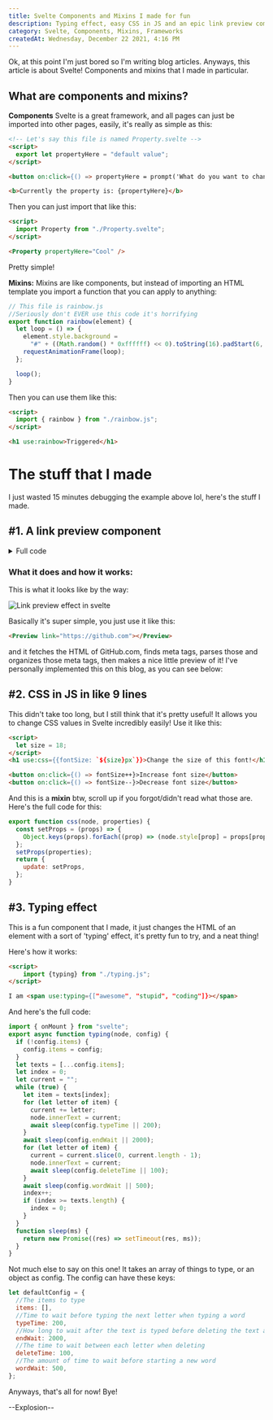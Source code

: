 ```yaml
---
title: Svelte Components and Mixins I made for fun
description: Typing effect, easy CSS in JS and an epic link preview component!
category: Svelte, Components, Mixins, Frameworks
createdAt: Wednesday, December 22 2021, 4:16 PM
---
```


Ok, at this point I'm just bored so I'm writing blog articles. Anyways, this article is about Svelte! Components and mixins that I made in particular.

## What are components and mixins?

**Components**
Svelte is a great framework, and all pages can just be imported into other pages, easily, it's really as simple as this:

```html
<!-- Let's say this file is named Property.svelte -->
<script>
  export let propertyHere = "default value";
</script>

<button on:click={() => propertyHere = prompt('What do you want to change it to?')}>Click to change the property!</button>

<b>Currently the property is: {propertyHere}</b>
```

Then you can just import that like this:

```html
<script>
  import Property from "./Property.svelte";
</script>

<Property propertyHere="Cool" />
```

Pretty simple!

**Mixins:**
Mixins are like components, but instead of importing an HTML template you import a function that you can apply to anything:

```js
// This file is rainbow.js
//Seriously don't EVER use this code it's horrifying
export function rainbow(element) {
  let loop = () => {
    element.style.background =
      "#" + ((Math.random() * 0xffffff) << 0).toString(16).padStart(6, "0");
    requestAnimationFrame(loop);
  };

  loop();
}
```

Then you can use them like this:

```html
<script>
  import { rainbow } from "./rainbow.js";
</script>

<h1 use:rainbow>Triggered</h1>
```

# The stuff that I made

I just wasted 15 minutes debugging the example above lol, here's the stuff I made.

## #1. A link preview component

<details>
  <summary>Full code</summary>
  
  ```html
  <script>
	import {onMount} from "svelte";
	export let link = "";
	let m, title, description, img, img_el;
	onMount(async () => {
		m = await meta(link);
		m = parseMeta(m);
		title = m.title;
		description = m.description;
		img = m.image;
	})
	function parseMeta(m) {
		return {
			image: m ?.og ?.image || m["twitter:image:src"] || m.image,
			title: m.title || m ?.twitter ?.title || m ?.og ?.title || m ?.og ?.site_name,
			description: m.description || m ?.og ?.description || m ?.twitter ?.description,
			image_alt: m ?.og ?.["image:alt"],
			color: m["theme-color"],
			icon: (m.icon || m.favicon || m["alternate icon"] || m["shortcut icon"] || m["alternate-icon"] || m["shortcut icon"] || m["fluid-icon"])?.replace(window.location)
		}
	}
	async function meta(url) {
		//Parse HTML as a document element
		var parser = new DOMParser();
		var html = window.html = parser.parseFromString(await fetch(`https://cors.explosionscratc.repl.co/${url.split("//")[1]}`).then(res => res.text()), 'text/html');
		var base = document.createElement("base");
		// Prevent relative links linking to the current domain
		// https://stackoverflow.com/a/56025841/14197829
		base.href = new URL(url).origin
		html.head.appendChild(base)

    	//Create objects for meta tags that are in the form "og:url", "twitter:image_src" etc
    	var out = {};
    	if (html.querySelector("title")) {
    		out.title = html.querySelector("title").innerText;
    	}
    	[...html.querySelectorAll("meta[property], meta[name]")].filter(i => /^[^:]+:[^:]+/.test(i.getAttribute("property") || i.getAttribute("name"))).map(i => {
    		var m = (i.getAttribute("property") || i.getAttribute("name")).match(/^([^:]+):(.+)/);
    		out[m[1]] = out[m[1]] || {};
    		out[m[1]][m[2]] = i.getAttribute("content");
    	});
    	return {
    		//Other meta tags and link tags
    		...Object.fromEntries([
    			...[...html.querySelectorAll("link")].map((i) => [i.rel, i.href]),
    			...[...html.querySelectorAll("meta[name], meta[value]")].map((i) => [
    				i.name,
    				i.getAttribute("content") || i.getAttribute("value"),
    			]),
    		]),
    		...out,
    	};
    }
    function slice(text, words){
    	return text.split(" ").slice(0, words).length === words ? text.split(" ").slice(0, words).join(" ") + "..." : text
    }
    function handleError(){
    	if (img_el.src.startsWith("https://cors.explosionscratc.repl.co")){
    		console.log("Already cors");
    		img = null;
    	} else {
    		console.log(img_el)
    		return img = `https://cors.explosionscratc.repl.co/${img_el.src.split("//")[1]}`
    	}
    }

</script>
<div class="link_preview">
	{#if title && link}
	  {#if img}
			<div class='img'>
				<img src={img} on:error={handleError} bind:this={img_el}/>	
			</div>
		{/if}
		<div class="right">
			<h3>
				<img src={`https://www.google.com/s2/favicons?domain=${new URL(link).hostname}`}/> {slice(title, 6)}
			</h3>
			<div class="description">
				{description ? slice(description, 15) : link}
			</div><br>
			<a href={link} class="visit">
				Visit
			</a>
		</div>
	{:else}
		<div class="loading">
			Loading...
		</div>
	{/if}
</div>
<style lang="scss">
	* {
		box-sizing: border-box;
	}
	.link_preview {
		margin: 15px auto;
		display: flex;
		width: 100%;
		border-radius: 5px;
		overflow: hidden;
		box-shadow: 3px 2px 10px -5px #0004;
	}
	.img {
		display: block;
		flex: 1;
  }
	.img img {
		width: 100%;
		height: 100%;
		object-fit: cover;
	}
	.right {
		flex: 2;
		padding: 10px;
		color: #333;
		padding-bottom: 20px;
	}
	.right .description {
		color: #555;
	}
	.right .visit {
		width: fit-content;
		display: block;
		text-decoration: none;
		padding: 6px 15px;
		border-radius: 5px;
		background: transparent;
		border: 2px solid lightseagreen;
		color: #066;
	}
	.right .visit:hover {
	  box-shadow: 0 0 0 2px #0bb4;
	}
	@media (max-width: 400px){
		.link_preview {
			flex-direction: column;
			box-shadow: 1px 2px 10px -5px #0009;
		}
		.link_preview .right .visit {
			width: 100%;
			padding: 10px;
			border-radius: 6px;
			text-align: center;
			background: lightseagreen;
			color: white;
		}
	}
</style>
  ```
</details>

### What it does and how it works:

This is what it looks like by the way:

![Link preview effect in svelte](https://user-images.githubusercontent.com/61319150/147163445-410c9045-6a84-4336-a69b-2c04f2241899.png)

Basically it's super simple, you just use it like this:

```html
<Preview link="https://github.com"></Preview>
```

and it fetches the HTML of GitHub.com, finds meta tags, parses those and organizes those meta tags, then makes a nice little preview of it! I've personally implemented this on this blog, as you can see below:

<LinkPreview url="https://github.com/explosion-scratch"></LinkPreview>

## #2. CSS in JS in like 9 lines

This didn't take too long, but I still think that it's pretty useful! It allows you to change CSS values in Svelte incredibly easily! Use it like this:

```html
<script>
  let size = 18;
</script>
<h1 use:css={{fontSize: `${size}px`}}>Change the size of this font!</h1>

<button on:click={() => fontSize++}>Increase font size</button>
<button on:click={() => fontSize--}>Decrease font size</button>
```

And this is a **mixin** btw, scroll up if you forgot/didn't read what those are. Here's the full code for this:

```js
export function css(node, properties) {
  const setProps = (props) => {
    Object.keys(props).forEach((prop) => (node.style[prop] = props[prop]));
  };
  setProps(properties);
  return {
    update: setProps,
  };
}
```

## #3. Typing effect

This is a fun component that I made, it just changes the HTML of an element with a sort of 'typing' effect, it's pretty fun to try, and a neat thing!

Here's how it works:

```html
<script>
	import {typing} from "./typing.js";
</script>

I am <span use:typing={["awesome", "stupid", "coding"]}></span>
```

And here's the full code:

```js
import { onMount } from "svelte";
export async function typing(node, config) {
  if (!config.items) {
    config.items = config;
  }
  let texts = [...config.items];
  let index = 0;
  let current = "";
  while (true) {
    let item = texts[index];
    for (let letter of item) {
      current += letter;
      node.innerText = current;
      await sleep(config.typeTime || 200);
    }
    await sleep(config.endWait || 2000);
    for (let letter of item) {
      current = current.slice(0, current.length - 1);
      node.innerText = current;
      await sleep(config.deleteTime || 100);
    }
    await sleep(config.wordWait || 500);
    index++;
    if (index >= texts.length) {
      index = 0;
    }
  }
  function sleep(ms) {
    return new Promise((res) => setTimeout(res, ms));
  }
}
```

Not much else to say on this one! It takes an array of things to type, or an object as config. The config can have these keys:

```js
let defaultConfig = {
  //The items to type
  items: [],
  //Time to wait before typing the next letter when typing a word
  typeTime: 200,
  //How long to wait after the text is typed before deleting the text and moving on to the next letter
  endWait: 2000,
  //The time to wait between each letter when deleting
  deleteTime: 100,
  //The amount of time to wait before starting a new word
  wordWait: 500,
};
```

Anyways, that's all for now! Bye!

--Explosion--
